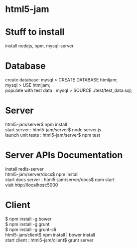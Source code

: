 html5-jam
========

Stuff to install
============

install nodejs, npm, mysql-server

Database
========
create database: mysql > CREATE DATABASE htmljam;
<br>
mysql > USE htmljam;
<br>
populate with test data : mysql > SOURCE ./test/test_data.sql;

Server
======
html5-jam/server$ npm install
<br>
start server : html5-jam/server$ node server.js
<br>
launch unit tests : html5-jam/server$ npm test

Server APIs Documentation
======
install redis-server
<br>
html5-jam/server/docs$ npm install
<br>
start docs server : html5-jam/server/docs$ npm start
<br>
visit http://localhost:5000


Client
======
$ npm install -g bower
<br>
$ npm install -g grunt
<br>
$ npm install -g grunt-cli
<br>
html5-jam/client$ npm install | bower install
<br>
start client : html5-jam/client$ grunt server
 